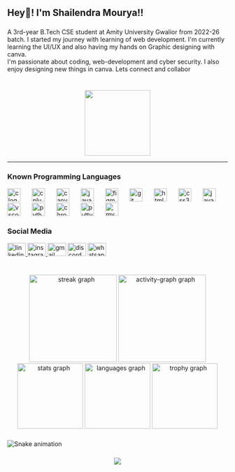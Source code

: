 <h2 align="left">Hey👋! I'm Shailendra Mourya!!</h2>

###

<p align="left">A 3rd-year B.Tech CSE student at Amity University Gwalior from 2022-26 batch. I started my journey with learning of web development. I'm currently learning the UI/UX and also having my hands on Graphic designing with canva.<br>I'm passionate about coding, web-development and cyber security. I also enjoy designing new things in canva. Lets connect and collabor</p>

###

<br clear="both">

<div align="center">
  <img height="150" src="https://media.licdn.com/dms/image/D5616AQFWoNQTuYk7eQ/profile-displaybackgroundimage-shrink_350_1400/0/1720408262678?e=1726704000&v=beta&t=Rb3SjtE4RknXVG99MiZKgQPPxaHdT0abmP-B0OF7M2Q"  />
</div>
<hr>


<div align="left">
<h3> Known Programming Languages </h3> 
  <img src="https://cdn.jsdelivr.net/gh/devicons/devicon/icons/c/c-original.svg" height="30" alt="c logo"  />
  <img width="18" />
  <img src="https://cdn.jsdelivr.net/gh/devicons/devicon/icons/cplusplus/cplusplus-original.svg" height="30" alt="cplusplus logo"  />
  <img width="18" />
  <img src="https://cdn.jsdelivr.net/gh/devicons/devicon/icons/canva/canva-original.svg" height="30" alt="canva logo"  />
  <img width="18" />
  <img src="https://cdn.jsdelivr.net/gh/devicons/devicon/icons/java/java-original.svg" height="30" alt="java logo"  />
  <img width="18" />
  <img src="https://cdn.jsdelivr.net/gh/devicons/devicon/icons/figma/figma-original.svg" height="30" alt="figma logo"  />
  <img width="18" />
  <img src="https://cdn.jsdelivr.net/gh/devicons/devicon/icons/git/git-original.svg" height="30" alt="git logo"  />
  <img width="18" />
  <img src="https://cdn.jsdelivr.net/gh/devicons/devicon/icons/html5/html5-original.svg" height="30" alt="html5 logo"  />
  <img width="18" />
  <img src="https://cdn.jsdelivr.net/gh/devicons/devicon/icons/css3/css3-original.svg" height="30" alt="css3 logo"  />
  <img width="18" />
  <img src="https://cdn.jsdelivr.net/gh/devicons/devicon/icons/javascript/javascript-original.svg" height="30" alt="javascript logo"  />
  <img width="18" />
  <img src="https://cdn.jsdelivr.net/gh/devicons/devicon/icons/vscode/vscode-original.svg" height="30" alt="vscode logo"  />
  <img width="18" />
  <img src="https://cdn.jsdelivr.net/gh/devicons/devicon/icons/python/python-original.svg" height="30" alt="python logo"  />
  <img width="18" />
  <img src="https://cdn.jsdelivr.net/gh/devicons/devicon/icons/chrome/chrome-original.svg" height="30" alt="chrome logo"  />
  <img width="18" />
  <img src="https://cdn.jsdelivr.net/gh/devicons/devicon/icons/putty/putty-original.svg" height="30" alt="putty logo"  />
  <img width="18" />
  <img src="https://cdn.jsdelivr.net/gh/devicons/devicon/icons/mysql/mysql-original.svg" height="30" alt="mysql logo"  />
</div>

###

<div align="left">
<h3> Social Media</h3>
  <a href="https://www.linkedin.com/in/shailum17" target="_blank">
    <img src="https://raw.githubusercontent.com/maurodesouza/profile-readme-generator/master/src/assets/icons/social/linkedin/default.svg" width="42" height="30" alt="linkedin logo"  />
  </a>
  <a href="https://www.instagram.com/shailu_m17?igsh=MWY2bGxmZHp3ZDQwMA==" target="_blank">
    <img src="https://raw.githubusercontent.com/maurodesouza/profile-readme-generator/master/src/assets/icons/social/instagram/default.svg" width="42" height="30" alt="instagram logo"  />
  </a>
  <img src="https://raw.githubusercontent.com/maurodesouza/profile-readme-generator/master/src/assets/icons/social/gmail/default.svg" width="42" height="30" alt="gmail logo"  />
  <img src="https://raw.githubusercontent.com/maurodesouza/profile-readme-generator/master/src/assets/icons/social/discord/default.svg" width="42" height="30" alt="discord logo"  />
  <a href="https://wa.me/message/PHLWVAD672GSJ1" target="_blank">
    <img src="https://raw.githubusercontent.com/maurodesouza/profile-readme-generator/master/src/assets/icons/social/whatsapp/default.svg" width="42" height="30" alt="whatsapp logo"  />
  </a>
</div>

###

<br clear="both">

<div align="center">
  <img src="https://streak-stats.demolab.com?user=shailum17&locale=en&mode=daily&theme=panda&hide_border=true&border_radius=5" height="200" alt="streak graph"  />
  <img src="https://github-readme-activity-graph.vercel.app/graph?username=shailum17&theme=github-dark&hide_title=false&hide_border=true&radius=10&area=true" height="200" alt="activity-graph graph"  />
  <img src="https://github-readme-stats.vercel.app/api?username=shailum17&hide_title=false&hide_rank=false&show_icons=true&include_all_commits=true&count_private=true&disable_animations=false&theme=panda&locale=en&hide_border=true" height="150" alt="stats graph"  />
  <img src="https://github-readme-stats.vercel.app/api/top-langs?username=shailum17&locale=en&hide_title=false&layout=compact&card_width=320&langs_count=5&theme=panda&hide_border=true" height="150" alt="languages graph"  />
  <img src="https://github-profile-trophy.vercel.app?username=shailum17&theme=apprentice&no-frame=true&column=8&row=1" height="150" alt="trophy graph"  />
</div>

###

<img src="https://raw.githubusercontent.com/shailum17/shailum17/output/snake.svg" alt="Snake animation" />

###

<div align="center">
  <img src="https://visitor-badge.laobi.icu/badge?page_id=shailum17.shailum17&"  />
</div>

###
